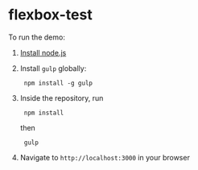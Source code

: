 # flexbox-test

To run the demo:

1. [Install node.js](https://nodejs.org/download/)

1. Install `gulp` globally:

        npm install -g gulp

1. Inside the repository, run

        npm install

    then
    
        gulp

1. Navigate to `http://localhost:3000` in your browser
